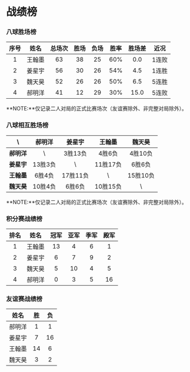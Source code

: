# 战绩榜

### 八球胜场榜

| 序号 | 姓名   | 总场次 | 胜场 | 负场 | 胜率  | 胜场差 | 近况  |
| :--: | :---: | :---: | :--: | :--: | :--: | :---: | :---: |
| 1    | 王翰墨 | 63    | 38   | 25   | 60%  | 0.0   | 1连败 |
| 2    | 姜星宇 | 56    | 30   | 26   | 54%  | 4.5   | 1连胜 |
| 3    | 魏天昊 | 52    | 26   | 26   | 50%  | 6.5   | 5连胜 |
| 4    | 郝明洋 | 41    | 12   | 29   | 30%  | 15.0  | 5连败 |

**NOTE:**仅记录二人对局的正式比赛场次（友谊赛除外、非完整对局除外）。

### 八球相互胜场榜

|    **\\**   | 郝明洋  | 姜星宇   | 王翰墨   | 魏天昊   |
| :--------: | :-----: | :------: | :------: | :-----: |
| **郝明洋** |   \\     | 3胜13负  | 4胜6负   | 4胜10负  |
| **姜星宇** | 13胜3负  |   \\     | 11胜17负 | 6胜6负   |
| **王翰墨** | 6胜4负   | 17胜11负 |   \\     | 15胜10负 |
| **魏天昊** | 10胜4负  | 6胜6负   | 10胜15负 |   \\     |

**NOTE:**仅记录二人对局的正式比赛场次（友谊赛除外、非完整对局除外）。

### 积分赛战绩榜

| 排名 | 姓名   | 冠军 | 亚军 | 季军 | 殿军 |
| :--: | :----: | :--: | :-: | :-: | :-: |
| 1    | 王翰墨 | 13   | 4   | 6   | 1   |
| 2    | 姜星宇 | 6    | 7   | 9   | 2   |
| 3    | 魏天昊 | 5    | 10  | 4   | 5   |
| 4    | 郝明洋 | 0    | 3   | 5   | 16  |

### 友谊赛战绩榜

| 姓名   | 胜   | 负   |
| :---: | :--: | :--: |
| 郝明洋 |  1   |  1   |
| 姜星宇 |  7   |  16  |
| 王翰墨 |  14  |  6   |
| 魏天昊 |  3   |  2   |
